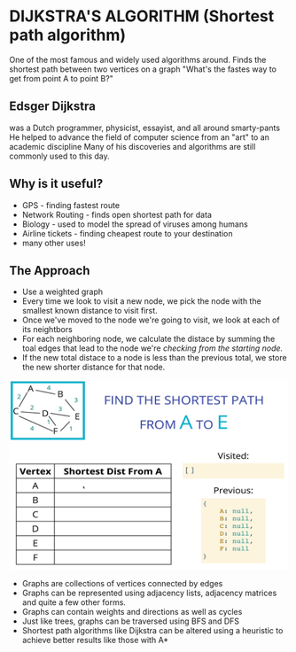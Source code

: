 # DIJKSTRA'S ALGORITHM (Shortest path algorithm)

One of the most famous and widely used algorithms around.
Finds the shortest path between two vertices on a graph
"What's the fastes way to get from point A to point B?"

## Edsger Dijkstra

was a Dutch programmer, physicist, essayist, and all around smarty-pants
He helped to advance the field of computer science from an "art" to an academic discipline
Many of his discoveries and algorithms are still commonly used to this day.

## Why is it useful?

- GPS - finding fastest route
- Network Routing - finds open shortest path for data
- Biology - used to model the spread of viruses among humans
- Airline tickets - finding cheapest route to your destination
- many other uses!

## The Approach

- Use a weighted graph
- Every time we look to visit a new node, we pick the node with the smallest known distance to visit first.
- Once we've moved to the node we're going to visit, we look at each of its neightbors
- For each neighboring node, we calculate the distace by summing the toal edges that lead to the node we're _checking from the starting node._
- If the new total distace to a node is less than the previous total, we store the new shorter distance for that node.

![Form](./form-for-dijkstra-algo.PNG)

- Graphs are collections of vertices connected by edges
- Graphs can be represented using adjacency lists, adjacency matrices and quite a few other forms.
- Graphs can contain weights and directions as well as cycles
- Just like trees, graphs can be traversed using BFS and DFS
- Shortest path algorithms like Dijkstra can be altered using a heuristic to achieve better results like those with A\*
